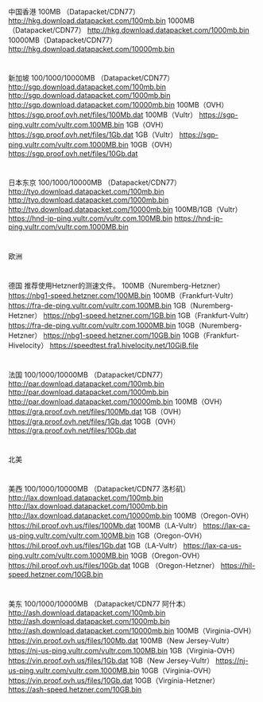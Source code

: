 中国香港
100MB （Datapacket/CDN77）
http://hkg.download.datapacket.com/100mb.bin
1000MB（Datapacket/CDN77）
http://hkg.download.datapacket.com/1000mb.bin
10000MB（Datapacket/CDN77）
http://hkg.download.datapacket.com/10000mb.bin
#
新加坡
100/1000/10000MB （Datapacket/CDN77）
http://sgp.download.datapacket.com/100mb.bin
http://sgp.download.datapacket.com/1000mb.bin
http://sgp.download.datapacket.com/10000mb.bin
100MB（OVH）
https://sgp.proof.ovh.net/files/100Mb.dat
100MB（Vultr）
https://sgp-ping.vultr.com/vultr.com.100MB.bin
1GB（OVH）
https://sgp.proof.ovh.net/files/1Gb.dat
1GB（Vultr）
https://sgp-ping.vultr.com/vultr.com.1000MB.bin
10GB（OVH）
https://sgp.proof.ovh.net/files/10Gb.dat
#
日本东京
100/1000/10000MB （Datapacket/CDN77）
http://tyo.download.datapacket.com/100mb.bin
http://tyo.download.datapacket.com/1000mb.bin
http://tyo.download.datapacket.com/10000mb.bin
100MB/1GB（Vultr）
https://hnd-jp-ping.vultr.com/vultr.com.100MB.bin
https://hnd-jp-ping.vultr.com/vultr.com.1000MB.bin
#
欧洲
#
德国
推荐使用Hetzner的测速文件。
100MB（Nuremberg-Hetzner）
https://nbg1-speed.hetzner.com/100MB.bin
100MB（Frankfurt-Vultr）
https://fra-de-ping.vultr.com/vultr.com.100MB.bin
1GB（Nuremberg-Hetzner）
https://nbg1-speed.hetzner.com/1GB.bin
1GB（Frankfurt-Vultr）
https://fra-de-ping.vultr.com/vultr.com.1000MB.bin
10GB（Nuremberg-Hetzner）
https://nbg1-speed.hetzner.com/10GB.bin
10GB（Frankfurt-Hivelocity）
https://speedtest.fra1.hivelocity.net/10GiB.file
#
法国
100/1000/10000MB （Datapacket/CDN77）
http://par.download.datapacket.com/100mb.bin
http://par.download.datapacket.com/1000mb.bin
http://par.download.datapacket.com/10000mb.bin
100MB（OVH）
https://gra.proof.ovh.net/files/100Mb.dat
1GB（OVH）
https://gra.proof.ovh.net/files/1Gb.dat
10GB（OVH）
https://gra.proof.ovh.net/files/10Gb.dat
#
北美
#
美西
100/1000/10000MB （Datapacket/CDN77 洛杉矶）
http://lax.download.datapacket.com/100mb.bin
http://lax.download.datapacket.com/1000mb.bin
http://lax.download.datapacket.com/10000mb.bin
100MB（Oregon-OVH）
https://hil.proof.ovh.us/files/100Mb.dat
100MB（LA-Vultr）
https://lax-ca-us-ping.vultr.com/vultr.com.100MB.bin
1GB（Oregon-OVH）
https://hil.proof.ovh.us/files/1Gb.dat
1GB（LA-Vultr）
https://lax-ca-us-ping.vultr.com/vultr.com.1000MB.bin
10GB（Oregon-OVH）
https://hil.proof.ovh.us/files/10Gb.dat
10GB （Oregon-Hetzner）
https://hil-speed.hetzner.com/10GB.bin
#
美东
100/1000/10000MB （Datapacket/CDN77 阿什本）
http://ash.download.datapacket.com/100mb.bin
http://ash.download.datapacket.com/1000mb.bin
http://ash.download.datapacket.com/10000mb.bin
100MB（Virginia-OVH）
https://vin.proof.ovh.us/files/100Mb.dat
100MB（New Jersey-Vultr）
https://nj-us-ping.vultr.com/vultr.com.100MB.bin
1GB（Virginia-OVH）
https://vin.proof.ovh.us/files/1Gb.dat
1GB（New Jersey-Vultr）
https://nj-us-ping.vultr.com/vultr.com.1000MB.bin
10GB（Virginia-OVH）
https://vin.proof.ovh.us/files/10Gb.dat
10GB（Virginia-Hetzner）
https://ash-speed.hetzner.com/10GB.bin
